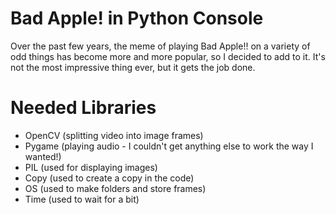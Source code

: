 # Bad Apple! in Python Console

Over the past few years, the meme of playing Bad Apple!! on a variety of odd things has become more and more popular, so I decided to add to it.
It's not the most impressive thing ever, but it gets the job done.

# Needed Libraries
- OpenCV (splitting video into image frames)
- Pygame (playing audio - I couldn't get anything else to work the way I wanted!)
- PIL (used for displaying images)
- Copy (used to create a copy in the code)
- OS (used to make folders and store frames)
- Time (used to wait for a bit)
